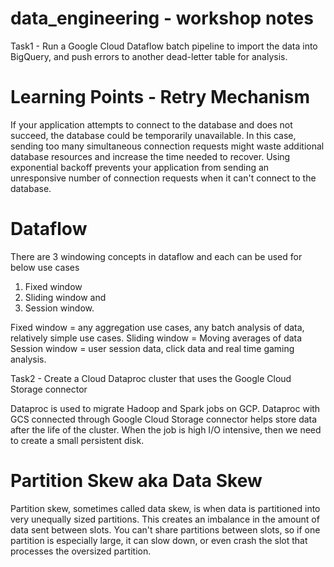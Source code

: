 # data_engineering - workshop notes 


Task1 - Run a Google Cloud Dataflow batch pipeline to import the data into BigQuery, and push errors to another dead-letter table for analysis.  

# Learning Points - Retry Mechanism 

If your application attempts to connect to the database and does not succeed, the database could be temporarily unavailable. In this case, sending too many simultaneous connection requests might waste additional database resources and increase the time needed to recover. Using exponential backoff prevents your application from sending an unresponsive number of connection requests when it can't connect to the database.

# Dataflow 
There are 3 windowing concepts in dataflow and each can be used for below use cases

1) Fixed window
2) Sliding window and
3) Session window.

Fixed window = any aggregation use cases, any batch analysis of data, relatively simple use cases.
Sliding window = Moving averages of data
Session window = user session data, click data and real time gaming analysis.


Task2 - Create a Cloud Dataproc cluster that uses the Google Cloud Storage connector

Dataproc is used to migrate Hadoop and Spark jobs on GCP. Dataproc with GCS connected through Google Cloud Storage connector helps store data after the life of the cluster. When the job is high I/O intensive, then we need to create a small persistent disk.

 # Partition Skew aka Data Skew 
 Partition skew, sometimes called data skew, is when data is partitioned into very unequally sized partitions. This creates an imbalance in the amount of data sent between slots. You can't share partitions between slots, so if one partition is especially large, it can slow down, or even crash the slot that processes the oversized partition.